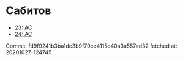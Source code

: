 # Сабитов
- [23: AC](23.md)
- [24: AC](24.md)

Commit: fd9f9241b3ba1dc3b9f79ce4115c40a3a557ad32
 fetched at: 20201027-124745
